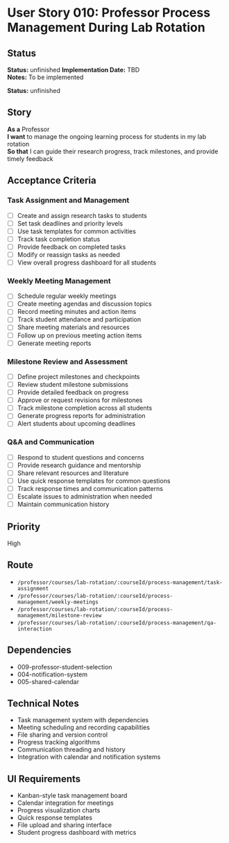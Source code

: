 # User Story 010: Professor Process Management During Lab Rotation

## Status
**Status:** unfinished
**Implementation Date:** TBD  
**Notes:** To be implemented

**Status:** unfinished

## Story
**As a** Professor  
**I want** to manage the ongoing learning process for students in my lab rotation  
**So that** I can guide their research progress, track milestones, and provide timely feedback

## Acceptance Criteria

### Task Assignment and Management
- [ ] Create and assign research tasks to students
- [ ] Set task deadlines and priority levels
- [ ] Use task templates for common activities
- [ ] Track task completion status
- [ ] Provide feedback on completed tasks
- [ ] Modify or reassign tasks as needed
- [ ] View overall progress dashboard for all students

### Weekly Meeting Management  
- [ ] Schedule regular weekly meetings
- [ ] Create meeting agendas and discussion topics
- [ ] Record meeting minutes and action items
- [ ] Track student attendance and participation
- [ ] Share meeting materials and resources
- [ ] Follow up on previous meeting action items
- [ ] Generate meeting reports

### Milestone Review and Assessment
- [ ] Define project milestones and checkpoints
- [ ] Review student milestone submissions
- [ ] Provide detailed feedback on progress
- [ ] Approve or request revisions for milestones
- [ ] Track milestone completion across all students
- [ ] Generate progress reports for administration
- [ ] Alert students about upcoming deadlines

### Q&A and Communication
- [ ] Respond to student questions and concerns
- [ ] Provide research guidance and mentorship
- [ ] Share relevant resources and literature
- [ ] Use quick response templates for common questions
- [ ] Track response times and communication patterns
- [ ] Escalate issues to administration when needed
- [ ] Maintain communication history

## Priority
High

## Route
- `/professor/courses/lab-rotation/:courseId/process-management/task-assignment`
- `/professor/courses/lab-rotation/:courseId/process-management/weekly-meetings`
- `/professor/courses/lab-rotation/:courseId/process-management/milestone-review`
- `/professor/courses/lab-rotation/:courseId/process-management/qa-interaction`

## Dependencies
- 009-professor-student-selection
- 004-notification-system
- 005-shared-calendar

## Technical Notes
- Task management system with dependencies
- Meeting scheduling and recording capabilities
- File sharing and version control
- Progress tracking algorithms
- Communication threading and history
- Integration with calendar and notification systems

## UI Requirements
- Kanban-style task management board
- Calendar integration for meetings
- Progress visualization charts
- Quick response templates
- File upload and sharing interface
- Student progress dashboard with metrics
